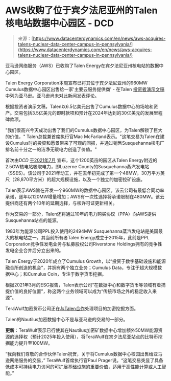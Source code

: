 <!--yml

category: 未分类

date: 2024-05-27 14:38:55

-->

# AWS收购了位于宾夕法尼亚州的Talen核电站数据中心园区 - DCD

> 来源：[https://www.datacenterdynamics.com/en/news/aws-acquires-talens-nuclear-data-center-campus-in-pennsylvania/](https://www.datacenterdynamics.com/en/news/aws-acquires-talens-nuclear-data-center-campus-in-pennsylvania/)

亚马逊网络服务（AWS）已收购了Talen Energy在宾夕法尼亚州核电站的数据中心园区。

Talen Energy Corporation本周宣布已将其位于宾夕法尼亚州的960MW Cumulus数据中心园区出售给一家'主要云服务提供商' - 在Talen [投资者演示文稿](https://talenenergy.investorroom.com/download/Talen_Energy_Corporation_Business_Update_March_4_2024.pdf) 中列为亚马逊。亚马逊尚未对此新闻发表评论。

根据投资者演示文稿，Talen以6.5亿美元出售了Cumulus数据中心的场地和资产。交易包括3.5亿美元的即时款项和预计在2024年达到的30亿美元的发展里程碑款项。

"我们很高兴今天成功出售了我们的Cumulus数据中心园区，为Talen解锁了巨大的价值，" Talen总裁兼首席执行官Mac McFarland表示。"这笔交易为Talen在建设Cumulus时的投资和愿景带来了可观的回报，并通过销售Susquehanna核电厂排名前十分之一的洁净无碳电力创造了价值。"

首次由*DCD* [于2021年7月](https://www.datacenterdynamics.com/en/news/talen-energy-to-build-300mw-nuclear-powered-cryptomining-facility-and-data-center-in-us/) 宣布，这个1200英亩的园区从Talen Energy附近的2.5GW核电站吸取电力，即Luzerne County的Susquehanna蒸汽发电站（SSES）。该公司于2021年动工，并在去年初完成了第一个48MW，30万平方英尺（28,870平方米）的超大规模设施，以及一个独立的加密挖矿设施。

Talen表示AWS旨在开发一个960MW的数据中心园区。该云公司有最低合同功率承诺，逐年以120MW增量增加；AWS有一次性选择将承诺限制在480MW。该云提供商还有两个10年的延期选择，与核许可证更新相关。

作为交易的一部分，Talen还将通过10年的电力购买协议（PPA）向AWS提供Susquehanna站点的能源。

1983年为能源公司PPL投入使用的2494MW Susquehanna蒸汽发电站是美国最大的核电站之一。其当前所有者Talen Energy成立于2015年，此前是PPL Corporation竞争性发电业务与私募股权公司Riverstone Holdings拥有的竞争性发电企业合并后分立出来的。

Talen Energy于2020年成立了Cumulus Growth，以“投资于数字基础设施和能源融合所创造的机会”，并拥有两个独立业务；Cumulus Data，专注于超大规模数据中心；和Cumulus Coin，专注于数字货币挖掘。

根据2021年3月的ESG报告，Talen表示公司“在数据中心和数字货币等领域有着捕捉价值的良好位置”，称这两个业务领域可以成为“传统市场之外的稳定收入来源”。

TeraWulf加密货币公司正在[与Talen合作](https://www.datacenterdynamics.com/en/news/cryptomining-firm-terawulf-joins-talens-nuclear-powered-facility-in-pennsylvania/)处理项目的加密挖掘方面。

Talen的Nautilus加密数据中心不是与亚马逊的交易的一部分。

**更新**：TeraWulf表示已行使其在Nautilus加密矿数据中心增加额外50MW能源资源的选择权（预计2025年投入使用），将TeraWulf在宾夕法尼亚站点的比特币挖掘能力提升至100MW。

“我向我们尊敬的合作伙伴Talen祝贺，关于将Cumulus数据中心校园出售给亚马逊网络服务的交易，” TeraWulf首席执行官Paul Prager说。“这笔交易突显了具备低成本可持续电力访问的可扩展基础设施的重要价值，适用于高性能计算或人工智能。”
